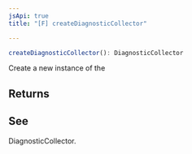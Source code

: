```yaml
---
jsApi: true
title: "[F] createDiagnosticCollector"

---
```

```ts
createDiagnosticCollector(): DiagnosticCollector
```

Create a new instance of the

## Returns

## See

DiagnosticCollector.
